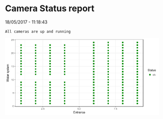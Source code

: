 Camera Status report
================
18/05/2017 - 11:18:43

    All cameras are up and running

![](camreport_files/figure-markdown_github/unnamed-chunk-2-1.png)
